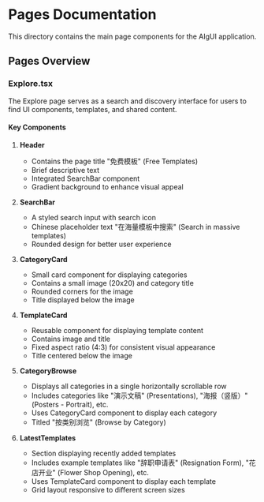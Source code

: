 # Pages Documentation

This directory contains the main page components for the AIgUI application.

## Pages Overview

### Explore.tsx

The Explore page serves as a search and discovery interface for users to find UI components, templates, and shared content.

#### Key Components

1. **Header**
   - Contains the page title "免费模板" (Free Templates)
   - Brief descriptive text
   - Integrated SearchBar component
   - Gradient background to enhance visual appeal

2. **SearchBar**
   - A styled search input with search icon
   - Chinese placeholder text "在海量模板中搜索" (Search in massive templates)
   - Rounded design for better user experience

3. **CategoryCard**
   - Small card component for displaying categories
   - Contains a small image (20x20) and category title
   - Rounded corners for the image
   - Title displayed below the image

4. **TemplateCard**
   - Reusable component for displaying template content
   - Contains image and title
   - Fixed aspect ratio (4:3) for consistent visual appearance
   - Title centered below the image

5. **CategoryBrowse**
   - Displays all categories in a single horizontally scrollable row
   - Includes categories like "演示文稿" (Presentations), "海报（竖版）" (Posters - Portrait), etc.
   - Uses CategoryCard component to display each category
   - Titled "按类别浏览" (Browse by Category)

6. **LatestTemplates**
   - Section displaying recently added templates
   - Includes example templates like "辞职申请表" (Resignation Form), "花店开业" (Flower Shop Opening), etc.
   - Uses TemplateCard component to display each template
   - Grid layout responsive to different screen sizes

